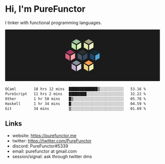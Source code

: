 # Hi, I'm PureFunctor

I tinker with functional programming languages.

![Vitriol Header](./vitriol.png)

<!--START_SECTION:waka-->
```text
OCaml        18 hrs 12 mins  █████████████▒░░░░░░░░░░░   53.16 % 
PureScript   11 hrs 2 mins   ████████░░░░░░░░░░░░░░░░░   32.22 % 
Other        1 hr 58 mins    █▒░░░░░░░░░░░░░░░░░░░░░░░   05.78 % 
Haskell      1 hr 34 mins    █░░░░░░░░░░░░░░░░░░░░░░░░   04.59 % 
Git          34 mins         ▒░░░░░░░░░░░░░░░░░░░░░░░░   01.69 % 
```
<!--END_SECTION:waka-->

## Links
+ website: https://purefunctor.me
+ twitter: https://twitter.com/PureFunctor
+ discord: PureFunctor#5339
+ email: purefunctor at gmail.com
+ session/signal: ask through twitter dms
